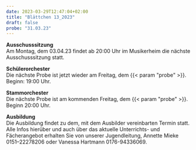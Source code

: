 ```yaml
---
date: 2023-03-29T12:47:04+02:00
title: "Blättchen 13_2023"
draft: false
probe: "31.03.23"
---
```


**Ausschusssitzung**  
Am Montag, dem 03.04.23 findet ab 20:00 Uhr im Musikerheim die nächste Ausschusssitzung statt.

**Schülerorchester**  
Die nächste Probe ist jetzt wieder am Freitag, dem {{< param "probe" >}}.  
Beginn: 19:00 Uhr.  

**Stammorchester**    
Die nächste Probe ist am kommenden Freitag, dem {{< param "probe" >}}.  
Beginn 20:00 Uhr.  

**Ausbildung**  
Die Ausbildung findet zu dem, mit dem Ausbilder vereinbarten Termin statt.
Alle Infos hierüber und auch über das aktuelle Unterrichts- und Fächerangebot erhalten Sie von unserer Jugendleitung,
Annette Mieke 0151–22278206 oder Vanessa Hartmann 0176-94336069.
